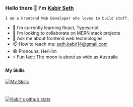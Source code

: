### Hello there 👋 I'm [Kabir Seth](https://www.linkedin.com/in/kabirseth14/)
```I am a Frontend Web Developer who loves to build stuff.```

- 🌱 I’m currently learning React, Typescript
- 👯 I’m looking to collaborate on MERN stack projects
- 💬 Ask me about frontend web technologies
- 📫 How to reach me: seth.kabir14@gmail.com
- 😄 Pronouns: He/Him
- ⚡ Fun fact: The moon is about as wide as Australia

#### My Skills
[![My Skills](https://skillicons.dev/icons?i=js,tailwind,ts,vite,react,nextjs,html,css,bash,bootstrap,git,github,cpp,py,vscode)](https://skillicons.dev)

#
<span>
<a href="#!">
  <img align="center" src="https://github-readme-stats.vercel.app/api?username=sethkabir&show_icons=true&include_all_commits=true&theme=radical" alt="Kabir's github stats" />
</a>
